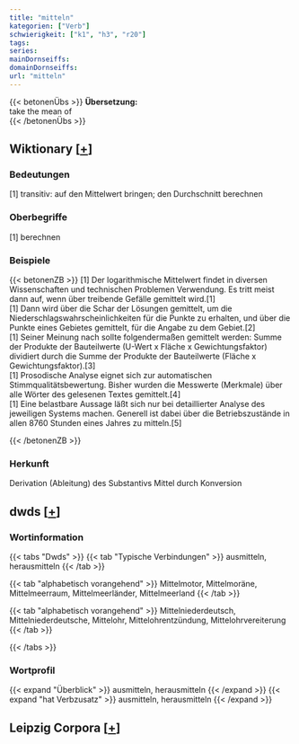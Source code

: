 ```yaml
---
title: "mitteln"
kategorien: ["Verb"]
schwierigkeit: ["k1", "h3", "r20"]
tags:
series:
mainDornseiffs:
domainDornseiffs:
url: "mitteln"
---
```


{{< betonenÜbs >}}
**Übersetzung:**  
take the mean of  
{{< /betonenÜbs >}}

## Wiktionary [[+](https://de.wiktionary.org/wiki/mitteln)]

### Bedeutungen
[1] transitiv: auf den Mittelwert bringen; den Durchschnitt berechnen  

### Oberbegriffe
[1] berechnen  

### Beispiele
{{< betonenZB >}}
[1] Der logarithmische Mittelwert findet in diversen Wissenschaften und technischen Problemen Verwendung. Es tritt meist dann auf, wenn über treibende Gefälle gemittelt wird.[1]  
[1] Dann wird über die Schar der Lösungen gemittelt, um die Niederschlagswahrscheinlichkeiten für die Punkte zu erhalten, und über die Punkte eines Gebietes gemittelt, für die Angabe zu dem Gebiet.[2]  
[1] Seiner Meinung nach sollte folgendermaßen gemittelt werden: Summe der Produkte der Bauteilwerte (U-Wert x Fläche x Gewichtungsfaktor) dividiert durch die Summe der Produkte der Bauteilwerte (Fläche x Gewichtungsfaktor).[3]  
[1] Prosodische Analyse eignet sich zur automatischen Stimmqualitätsbewertung. Bisher wurden die Messwerte (Merkmale) über alle Wörter des gelesenen Textes gemittelt.[4]  
[1] Eine belastbare Aussage läßt sich nur bei detaillierter Analyse des jeweiligen Systems machen. Generell ist dabei über die Betriebszustände in allen 8760 Stunden eines Jahres zu mitteln.[5]  

{{< /betonenZB >}}
### Herkunft
Derivation (Ableitung) des Substantivs Mittel durch Konversion  



## dwds [[+](https://www.dwds.de/wb/mitteln)]

### Wortinformation
{{< tabs "Dwds" >}}
{{< tab "Typische Verbindungen" >}}
ausmitteln, herausmitteln
{{< /tab >}}

{{< tab "alphabetisch vorangehend" >}}
Mittelmotor, Mittelmoräne, Mittelmeerraum, Mittelmeerländer, Mittelmeerland
{{< /tab >}}

{{< tab "alphabetisch vorangehend" >}}
Mittelniederdeutsch, Mittelniederdeutsche, Mittelohr, Mittelohrentzündung, Mittelohrvereiterung
{{< /tab >}}

{{< /tabs >}}

### Wortprofil
{{< expand "Überblick" >}} ausmitteln, herausmitteln {{< /expand >}}
{{< expand "hat Verbzusatz" >}} ausmitteln, herausmitteln {{< /expand >}}

## Leipzig Corpora [[+](https://corpora.uni-leipzig.de/en/res?word=mitteln&corpusId=deu_newscrawl-public_2018)]

